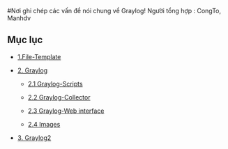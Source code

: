 #Nơi ghi chép các vấn đề nói chung về  Graylog!
Người tổng hợp : CongTo, Manhdv

## Mục lục 
 -  [1.File-Template ](https://github.com/manhdinh/ghichep-graylog/tree/master/file-template)
  
 -  [2. Graylog](https://github.com/manhdinh/ghichep-graylog/tree/master/graylog)
  
    - [2.1 Graylog-Scripts](https://github.com/manhdinh/ghichep-graylog/tree/master/graylog/Graylog-Scripts)
    
    - [2.2 Graylog-Collector](https://github.com/manhdinh/ghichep-graylog/tree/master/graylog/graylog-collector)
    
    - [2.3 Graylog-Web interface](https://github.com/manhdinh/ghichep-graylog/tree/master/graylog/graylog-web%20interface)
   
    - [2.4 Images](https://github.com/manhdinh/ghichep-graylog/tree/master/graylog/images)
    
 -  [3. Graylog2](https://github.com/manhdinh/ghichep-graylog/tree/master/graylog2)
  

